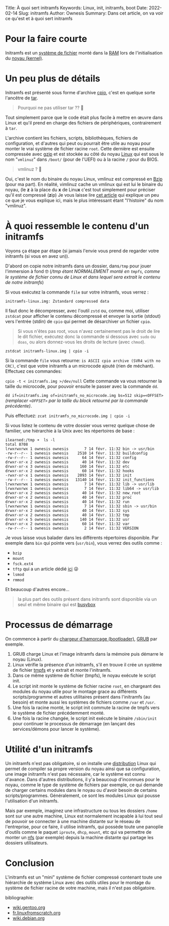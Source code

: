 Title: À quoi sert initramfs
Keywords: Linux, init, initramfs, boot
Date: 2022-02-14
Slug: initramfs
Author: Ownesis
Summary: Dans cet article, on va voir ce qu'est et à quoi sert initramfs

# Pour la faire courte
Initramfs est un [système de fichier](https://ilearned.eu/fat.html) monté dans la [RAM](https://en.wikipedia.org/wiki/Random-access_memory) lors de l'initialisation du [noyau (kernel)](https://fr.wikipedia.org/wiki/Noyau_de_syst%C3%A8me_d%27exploitation).

# Un peu plus de détails
Initramfs est présenté sous forme d'archive [cpio](https://fr.wikipedia.org/wiki/Cpio), c'est en quelque sorte l'ancêtre de [tar](https://doc.ubuntu-fr.org/tar).
> Pourquoi ne pas utiliser tar ?? 🧐 

Tout simplement parce que le code était plus facile à mettre en œuvre dans Linux et qu'il prend en charge des fichiers de périphériques, contrairement à `tar`.

L'archive contient les fichiers, scripts, bibliothèques, fichiers de configuration, et d'autres qui peut ou pourrait être utile au noyau pour monter le vrai système de fichier racine `root`.
Cette dernière est ensuite compressée avec [gzip](https://fr.wikipedia.org/wiki/Gzip) et est stockée au côté du noyau [Linux](https://en.wikipedia.org/wiki/Linux_kernel) qui est sous le nom "`vmlinuz`" dans `/boot/` (pour de l'UEFI) ou à la racine `/` pour du BIOS.
> vmlinuz ? 🤨

Oui, c'est le nom du binaire du noyau Linux, vmlinuz est compressé en [Bzip](http://www.bzip.org/) (pour ma part).
En réalité, vimlinuz cache un vmlinux qui est lui le binaire du noyau, (le **z** à la place du **x** de Linu**x** c'est tout simplement pour préciser qu'il est compressé (**z**ip)
Je vous laisse lire [cet article](https://www.lojiciels.com/quest-ce-que-vmlinuz-sous-linux/#Qursquoest-ce_que_vmlinuz_et_Initramfs) qui explique un peu ce que je vous explique ici, mais le plus intéressant étant "l'histoire" du nom "vmlinuz".

# À quoi ressemble le contenu d'un initramfs
Voyons ça étape par étape (si jamais l'envie vous prend de regarder votre initramfs (si vous en avez un)).

D'abord on copie notre initramfs dans un dossier, dans`/tmp` pour jouer l'immersion à fond 🤓 (*/tmp étant NORMALEMENT monté en `tmpfs`, comme le système de fichier connu de Linux et dans lequel sera extrait le contenu de notre initramfs*)

Si vous exécutez la commande `file` sur votre initramfs, vous verrez :

```
initramfs-linux.img: Zstandard compressed data
```

Il faut donc le décompresser, avec l'outil `zstd` ou, comme moi, utiliser `zstdcat` pour afficher le contenu décompressé et envoyer la sortie (stdout) vers l'entrée (stdin) de `cpio` qui permet de désarchiver un fichier `cpio`.

> Si vous n'êtes pas root, vous n'avez certainement pas le droit de lire le dit fichier, exécutez donc la commande si dessous avec `sudo` ou `doas`, ou alors donnez-vous les droits de lecture (avec `chmod`).

`zstdcat initramfs-linux.img | cpio -i`

Si la commande `file` vous retourne: `is ASCII cpio archive (SVR4 with no CRC)`, c'est que votre initramfs a un microcode ajouté (rien de méchant).
Effectuez ces commandes:

`cpio -t < initramfs.img >/dev/null`
Cette commande va vous retourner la taille du microcode, pour pouvoir ensuite le passer avec la commande `dd`. 

`dd if=initramfs.img of=initramfs_no_microcode.img bs=512 skip=<OFFSET>` *(remplacer `<OFFSET>` par la taille du block retourné par la commande précédente)*.

Puis effectuez:
`zcat initramfs_no_microcode.img | cpio -i`

Si vous listez le contenu de votre dossier vous verrez quelque chose de familier, une hiérarchie à la Unix  avec les répertoires de base :

```
ilearned:/tmp ➜  ls -l
total 8708
lrwxrwxrwx 1 ownesis ownesis       7 14 févr. 11:32 bin -> usr/bin
-rw-r--r-- 1 ownesis ownesis    2510 14 févr. 11:32 buildconfig
-rw-r--r-- 1 ownesis ownesis      64 14 févr. 11:32 config
drwxr-xr-x 2 ownesis ownesis      40 14 févr. 11:32 dev
drwxr-xr-x 3 ownesis ownesis     160 14 févr. 11:32 etc
drwxr-xr-x 2 ownesis ownesis      60 14 févr. 11:32 hooks
-rwxr-xr-x 1 ownesis ownesis    2093 14 févr. 11:32 init
-rw-r--r-- 1 ownesis ownesis   13140 14 févr. 11:32 init_functions
lrwxrwxrwx 1 ownesis ownesis       7 14 févr. 11:32 lib -> usr/lib
lrwxrwxrwx 1 ownesis ownesis       7 14 févr. 11:32 lib64 -> usr/lib
drwxr-xr-x 2 ownesis ownesis      40 14 févr. 11:32 new_root
drwxr-xr-x 2 ownesis ownesis      40 14 févr. 11:32 proc
drwxr-xr-x 2 ownesis ownesis      40 14 févr. 11:32 run
lrwxrwxrwx 1 ownesis ownesis       7 14 févr. 11:32 sbin -> usr/bin
drwxr-xr-x 2 ownesis ownesis      40 14 févr. 11:32 sys
drwxr-xr-x 2 ownesis ownesis      40 14 févr. 11:32 tmp
drwxr-xr-x 5 ownesis ownesis     140 14 févr. 11:32 usr
drwxr-xr-x 2 ownesis ownesis      60 14 févr. 11:32 var
-rw-r--r-- 1 ownesis ownesis       2 14 févr. 11:32 VERSION
```

Je vous laisse vous balader dans les différents répertoires disponible. Par exemple dans `bin` qui pointe vers (`usr/bin`), vous verrez des outils comme :

- `bzip` 
- `mount`
- `fsck.ext4`
- `tftp` qui a un article dédié [ici](https://ilearned.eu/tftp.html) 😜
- `lsmod`
- `rmmod`

Et beaucoup d'autres encore...

> la plus part des outils présent dans initramfs sont disponible via un seul et même binaire qui est [busybox](https://www.busybox.net/)

# Processus de démarrage
On commence à partir du [chargeur d'hamorcage (bootloader)](https://fr.wikipedia.org/wiki/Chargeur_d%27amor%C3%A7age), [GRUB](https://www.gnu.org/software/grub/) par exemple.

1. GRUB charge Linux et l'image initramfs dans la mémoire puis démarre le noyau (Linux).
2. Linux vérifie la présence d'un initramfs, s'il en trouve il crée un système de fichier [tmpfs](https://doc.ubuntu-fr.org/tmpfs) et y extrait et monte l'initramfs.
3. Dans ce même système de fichier (tmpfs), le noyau exécute le script init.
4. Le script init monte le système de fichier racine `root`, en chargeant des modules du noyau utile pour le montage grace au différents scripts/programme et autres utilitaires présent dans l'initramfs (au besoin) et monte aussi les systèmes de fichiers comme `/var` et `/usr`.
5. Une fois la racine monté, le script init commute la racine de tmpfs vers le système de fichier précédemment monté.
6. Une fois la racine changée, le script init exécute le binaire `/sbin/init` pour continuer le processus de démarrage (en lançant des services/démons pour lancer le système).

# Utilité d'un initramfs
Un initramfs n'est pas obligatoire, si on installe une [distribution](https://fr.wikipedia.org/wiki/Distribution_Linux) Linux qui permet de compiler sa propre version du noyau ainsi que sa configuration, une image initramfs n'est pas nécessaire, car le système est connu d'avance.
Dans d'autres distributions, il y'a beaucoup d'inconnues pour le noyau, comme le type de système de fichiers par exemple, ce qui demande de charger certains modules dans le noyau ou d'avoir besoin de certains scripts/programmes.
Généralement, ce sont les modules Linux qui pousse l'utilisation d'un initramfs.

Mais par exemple, imaginez une infrastructure ou tous les dossiers `/home` sont sur une autre machine, Linux est normalement incapable à lui tout seul de pouvoir se connecter à une machine distante sur le réseau de l'entreprise, pour ce faire, il utilise initramfs, qui possède toute une panoplie d'outils comme le paquet `iproute`, `dhcp`, `mount`, etc qui va permettre de monter un [nfs](https://fr.wikipedia.org/wiki/Network_File_System) (par exemple) depuis la machine distante qui partage les dossiers utilisateurs.

# Conclusion
L'initramfs est un "mini" système de fichier compressé contenant toute une hiérarchie de système Linux avec des outils utiles pour le montage du système de fichier racine de votre machine, mais il n'est pas obligatoire.

bibliographie:
 - [wiki.gentoo.org](https://wiki.gentoo.org/wiki/Initramfs/Guide/fr)
 - [fr.linuxfromscratch.org](https://www.fr.linuxfromscratch.org/view/blfs-svn/postlfs/initramfs.html)
 - [wiki.debian.org](https://wiki.debian.org/initramfs)
